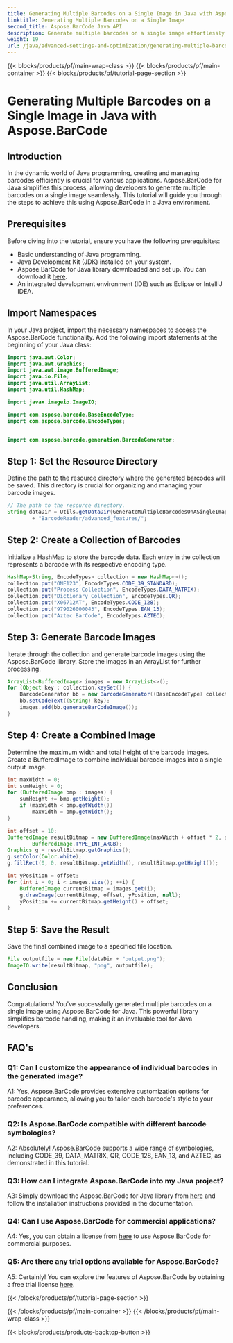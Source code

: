 ```yaml
---
title: Generating Multiple Barcodes on a Single Image in Java with Aspose.BarCode
linktitle: Generating Multiple Barcodes on a Single Image
second_title: Aspose.BarCode Java API
description: Generate multiple barcodes on a single image effortlessly using Aspose.BarCode for Java. Follow our step-by-step guide for seamless integration.
weight: 19
url: /java/advanced-settings-and-optimization/generating-multiple-barcodes-single-image/
---
```


{{< blocks/products/pf/main-wrap-class >}}
{{< blocks/products/pf/main-container >}}
{{< blocks/products/pf/tutorial-page-section >}}

# Generating Multiple Barcodes on a Single Image in Java with Aspose.BarCode

## Introduction

In the dynamic world of Java programming, creating and managing barcodes efficiently is crucial for various applications. Aspose.BarCode for Java simplifies this process, allowing developers to generate multiple barcodes on a single image seamlessly. This tutorial will guide you through the steps to achieve this using Aspose.BarCode in a Java environment.

## Prerequisites

Before diving into the tutorial, ensure you have the following prerequisites:

- Basic understanding of Java programming.
- Java Development Kit (JDK) installed on your system.
- Aspose.BarCode for Java library downloaded and set up. You can download it [here](https://releases.aspose.com/barcode/java/).
- An integrated development environment (IDE) such as Eclipse or IntelliJ IDEA.

## Import Namespaces

In your Java project, import the necessary namespaces to access the Aspose.BarCode functionality. Add the following import statements at the beginning of your Java class:

```java
import java.awt.Color;
import java.awt.Graphics;
import java.awt.image.BufferedImage;
import java.io.File;
import java.util.ArrayList;
import java.util.HashMap;

import javax.imageio.ImageIO;

import com.aspose.barcode.BaseEncodeType;
import com.aspose.barcode.EncodeTypes;


import com.aspose.barcode.generation.BarcodeGenerator;
```

## Step 1: Set the Resource Directory

Define the path to the resource directory where the generated barcodes will be saved. This directory is crucial for organizing and managing your barcode images.

```java
// The path to the resource directory.
String dataDir = Utils.getDataDir(GenerateMultipleBarcodesOnASingleImage.class)
        + "BarcodeReader/advanced_features/";
```

## Step 2: Create a Collection of Barcodes

Initialize a HashMap to store the barcode data. Each entry in the collection represents a barcode with its respective encoding type.

```java
HashMap<String, EncodeTypes> collection = new HashMap<>();
collection.put("ONE123", EncodeTypes.CODE_39_STANDARD);
collection.put("Process Collection", EncodeTypes.DATA_MATRIX);
collection.put("Dictionary Collection", EncodeTypes.QR);
collection.put("X06712AT", EncodeTypes.CODE_128);
collection.put("979026000043", EncodeTypes.EAN_13);
collection.put("Aztec BarCode", EncodeTypes.AZTEC);
```

## Step 3: Generate Barcode Images

Iterate through the collection and generate barcode images using the Aspose.BarCode library. Store the images in an ArrayList for further processing.

```java
ArrayList<BufferedImage> images = new ArrayList<>();
for (Object key : collection.keySet()) {
    BarcodeGenerator bb = new BarcodeGenerator((BaseEncodeType) collection.get(key));
    bb.setCodeText((String) key);
    images.add(bb.generateBarCodeImage());
}
```

## Step 4: Create a Combined Image

Determine the maximum width and total height of the barcode images. Create a BufferedImage to combine individual barcode images into a single output image.

```java
int maxWidth = 0;
int sumHeight = 0;
for (BufferedImage bmp : images) {
    sumHeight += bmp.getHeight();
    if (maxWidth < bmp.getWidth())
        maxWidth = bmp.getWidth();
}

int offset = 10;
BufferedImage resultBitmap = new BufferedImage(maxWidth + offset * 2, sumHeight + offset * images.size(),
        BufferedImage.TYPE_INT_ARGB);
Graphics g = resultBitmap.getGraphics();
g.setColor(Color.white);
g.fillRect(0, 0, resultBitmap.getWidth(), resultBitmap.getHeight());

int yPosition = offset;
for (int i = 0; i < images.size(); ++i) {
    BufferedImage currentBitmap = images.get(i);
    g.drawImage(currentBitmap, offset, yPosition, null);
    yPosition += currentBitmap.getHeight() + offset;
}
```
## Step 5: Save the Result

Save the final combined image to a specified file location.

```java
File outputfile = new File(dataDir + "output.png");
ImageIO.write(resultBitmap, "png", outputfile);
```

## Conclusion

Congratulations! You've successfully generated multiple barcodes on a single image using Aspose.BarCode for Java. This powerful library simplifies barcode handling, making it an invaluable tool for Java developers.

## FAQ's

### Q1: Can I customize the appearance of individual barcodes in the generated image?

A1: Yes, Aspose.BarCode provides extensive customization options for barcode appearance, allowing you to tailor each barcode's style to your preferences.

### Q2: Is Aspose.BarCode compatible with different barcode symbologies?

A2: Absolutely! Aspose.BarCode supports a wide range of symbologies, including CODE_39, DATA_MATRIX, QR, CODE_128, EAN_13, and AZTEC, as demonstrated in this tutorial.

### Q3: How can I integrate Aspose.BarCode into my Java project?

A3: Simply download the Aspose.BarCode for Java library from [here](https://releases.aspose.com/barcode/java/) and follow the installation instructions provided in the documentation.

### Q4: Can I use Aspose.BarCode for commercial applications?

A4: Yes, you can obtain a license from [here](https://purchase.aspose.com/buy) to use Aspose.BarCode for commercial purposes.

### Q5: Are there any trial options available for Aspose.BarCode?

A5: Certainly! You can explore the features of Aspose.BarCode by obtaining a free trial license [here](https://releases.aspose.com/).

{{< /blocks/products/pf/tutorial-page-section >}}

{{< /blocks/products/pf/main-container >}}
{{< /blocks/products/pf/main-wrap-class >}}

{{< blocks/products/products-backtop-button >}}
